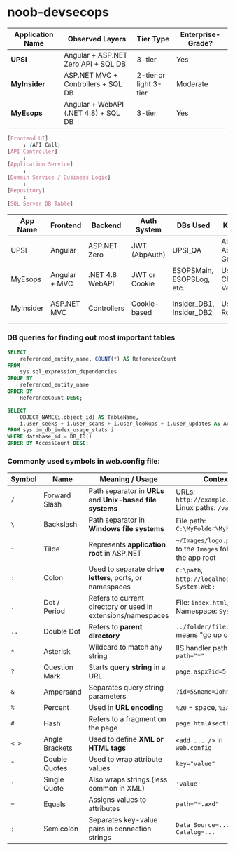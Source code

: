 # noob-devsecops

| Application Name | Observed Layers                      | Tier Type              | Enterprise-Grade? |
| ---------------- | ------------------------------------ | ---------------------- | ----------------- |
| **UPSI**         | Angular + ASP.NET Zero API + SQL DB  | 3-tier                 | Yes               |
| **MyInsider**    | ASP.NET MVC + Controllers + SQL DB   | 2-tier or light 3-tier | Moderate          |
| **MyEsops**      | Angular + WebAPI (.NET 4.8) + SQL DB | 3-tier                 | Yes               |

```scss
[Frontend UI]
     ↓ (API Call)
[API Controller]
     ↓
[Application Service]
     ↓
[Domain Service / Business Logic]
     ↓
[Repository]
     ↓
[SQL Server DB Table]
```


| App Name  | Frontend      | Backend         | Auth System   | DBs Used                   | Key Tables                   | New Client Flow         | Login Flow             |
| --------- | ------------- | --------------- | ------------- | -------------------------- | ---------------------------- | ----------------------- | ---------------------- |
| UPSI      | Angular       | ASP.NET Zero    | JWT (AbpAuth) | UPSI\_QA                   | AbpUsers, AbpTenants, Grants | Add to AbpTenants       | TokenAuth.Authenticate |
| MyEsops   | Angular + MVC | .NET 4.8 WebAPI | JWT or Cookie | ESOPSMain, ESOPSLog, etc.  | Users, Clients, Vesting      | Add to Clients table    | Token endpoint         |
| MyInsider | ASP.NET MVC   | Controllers     | Cookie-based  | Insider\_DB1, Insider\_DB2 | Users, Roles                 | Add to Companies table? | Home/Login             |

### DB queries for finding out most important tables
```sql
SELECT 
    referenced_entity_name, COUNT(*) AS ReferenceCount
FROM 
    sys.sql_expression_dependencies
GROUP BY 
    referenced_entity_name
ORDER BY 
    ReferenceCount DESC;
```

```sql
SELECT 
    OBJECT_NAME(i.object_id) AS TableName, 
    i.user_seeks + i.user_scans + i.user_lookups + i.user_updates AS AccessCount
FROM sys.dm_db_index_usage_stats i
WHERE database_id = DB_ID()
ORDER BY AccessCount DESC;
```
### Commonly used symbols in web.config file:

| Symbol | Name           | Meaning / Usage                                              | Context                                                           |
| ------ | -------------- | ------------------------------------------------------------ | ----------------------------------------------------------------- |
| `/`    | Forward Slash  | Path separator in **URLs** and **Unix-based file systems**   | URLs: `http://example.com/page`<br>Linux paths: `/var/www`        |
| `\`    | Backslash      | Path separator in **Windows file systems**                   | File path: `C:\MyFolder\MyFile.txt`                               |
| `~`    | Tilde          | Represents **application root** in ASP.NET                   | `~/Images/logo.png` refers to the `Images` folder at the app root |
| `:`    | Colon          | Used to separate **drive letters**, ports, or namespaces     | `C:\path`, `http://localhost:80`, `System.Web:`                   |
| `.`    | Dot / Period   | Refers to current directory or used in extensions/namespaces | File: `index.html`, Namespace: `System.IO`                        |
| `..`   | Double Dot     | Refers to **parent directory**                               | `../folder/file.txt` means "go up one level"                      |
| `*`    | Asterisk       | Wildcard to match any string                                 | IIS handler paths like `path="*"`                                 |
| `?`    | Question Mark  | Starts **query string** in a URL                             | `page.aspx?id=5`                                                  |
| `&`    | Ampersand      | Separates query string parameters                            | `?id=5&name=John`                                                 |
| `%`    | Percent        | Used in **URL encoding**                                     | `%20` = space, `%3A` = `:`                                        |
| `#`    | Hash           | Refers to a fragment on the page                             | `page.html#section1`                                              |
| `< >`  | Angle Brackets | Used to define **XML or HTML tags**                          | `<add ... />` in `web.config`                                     |
| `"`    | Double Quotes  | Used to wrap attribute values                                | `key="value"`                                                     |
| `'`    | Single Quote   | Also wraps strings (less common in XML)                      | `'value'`                                                         |
| `=`    | Equals         | Assigns values to attributes                                 | `path="*.axd"`                                                    |
| `;`    | Semicolon      | Separates key-value pairs in connection strings              | `Data Source=...;Initial Catalog=...`                             |


